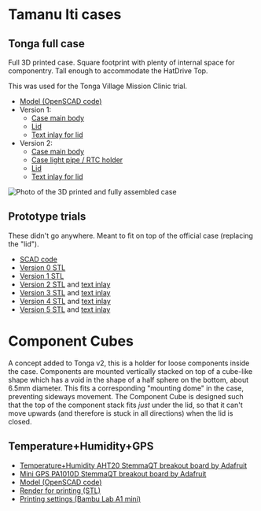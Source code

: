 # Tamanu Iti cases

## Tonga full case

Full 3D printed case.
Square footprint with plenty of internal space for componentry.
Tall enough to accommodate the HatDrive Top.

This was used for the Tonga Village Mission Clinic trial.

- [Model (OpenSCAD code)](./tonga/case.scad)
- Version 1:
  - [Case main body](./tonga/renders/case-tonga-1C.stl)
  - [Lid](./tonga/renders/case-tonga-1L.stl)
  - [Text inlay for lid](./tonga/renders/case-tonga-1T.stl)
- Version 2:
  - [Case main body](./tonga/renders/case-tonga-2C.stl)
  - [Case light pipe / RTC holder](./tonga/renders/case-tonga-2P.stl)
  - [Lid](./tonga/renders/case-tonga-2L.stl)
  - [Text inlay for lid](./tonga/renders/case-tonga-2T.stl)

![Photo of the 3D printed and fully assembled case](./tonga/renders/case-tonga-2.jpg)

## Prototype trials

These didn't go anywhere.
Meant to fit on top of the official case (replacing the "lid").

- [SCAD code](./proto-0/case.scad)
- [Version 0 STL](./proto-0/renders/case-proto-0.stl)
- [Version 1 STL](./proto-0/renders/case-proto-1.stl)
- [Version 2 STL](./proto-0/renders/case-proto-2.stl) and [text inlay](./proto-0/renders/case-proto-2T.stl)
- [Version 3 STL](./proto-0/renders/case-proto-3.stl) and [text inlay](./proto-0/renders/case-proto-3T.stl)
- [Version 4 STL](./proto-0/renders/case-proto-4.stl) and [text inlay](./proto-0/renders/case-proto-4T.stl)
- [Version 5 STL](./proto-0/renders/case-proto-5.stl) and [text inlay](./proto-0/renders/case-proto-5T.stl)

# Component Cubes

A concept added to Tonga v2, this is a holder for loose components inside the case.
Components are mounted vertically stacked on top of a cube-like shape which has a void in the shape of a half sphere on the bottom, about 6.5mm diameter.
This fits a corresponding "mounting dome" in the case, preventing sideways movement.
The Component Cube is designed such that the top of the component stack fits _just_ under the lid, so that it can't move upwards (and therefore is stuck in all directions) when the lid is closed.

## Temperature+Humidity+GPS

- [Temperature+Humidity AHT20 StemmaQT breakout board by Adafruit](https://www.adafruit.com/product/4566)
- [Mini GPS PA1010D StemmaQT breakout board by Adafruit](https://www.adafruit.com/product/4415)
- [Model (OpenSCAD code)](./cube-temp-hum-gps.scad)
- [Render for printing (STL)](./cube-temp-hum-gps.stl)
- [Printing settings (Bambu Lab A1 mini)](./cube-temp-hum-gps.3mf)
